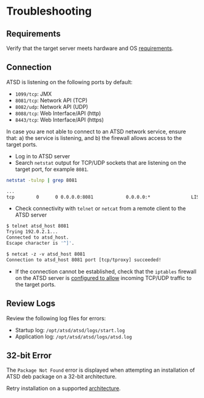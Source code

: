 # Troubleshooting

## Requirements

Verify that the target server meets hardware and OS [requirements](../administration/requirements.md).

## Connection

ATSD is listening on the following ports by default:

* `1099/tcp`: JMX
* `8081/tcp`: Network API (TCP)
* `8082/udp`: Network API (UDP)
* `8088/tcp`: Web Interface/API (http)
* `8443/tcp`: Web Interface/API (https)

In case you are not able to connect to an ATSD network service, ensure that: a) the service is listening, and b) the firewall allows access to the target ports.

* Log in to ATSD server
* Search `netstat` output for TCP/UDP sockets that are listening on the target port, for example `8081`.

```sh
netstat -tulnp | grep 8081
```

```txt
...
tcp        0      0 0.0.0.0:8081            0.0.0.0:*               LISTEN
```

* Check connectivity with `telnet` or `netcat` from a remote client to the ATSD server

```sh
$ telnet atsd_host 8081
Trying 192.0.2.1...
Connected to atsd_host.
Escape character is '^]'.
```

```txt
$ netcat -z -v atsd_host 8081
Connection to atsd_host 8081 port [tcp/tproxy] succeeded!
```

* If the connection cannot be established, check that the `iptables` firewall on the ATSD server is [configured to allow](firewall.md) incoming TCP/UDP traffic to the target ports.

## Review Logs

Review the following log files for errors:

* Startup log: `/opt/atsd/atsd/logs/start.log`
* Application log: `/opt/atsd/atsd/logs/atsd.log`

## 32-bit Error

The `Package Not Found` error is displayed when attempting an installation of ATSD deb package on a 32-bit architecture.

Retry installation on a supported [architecture](../administration/requirements.md).

